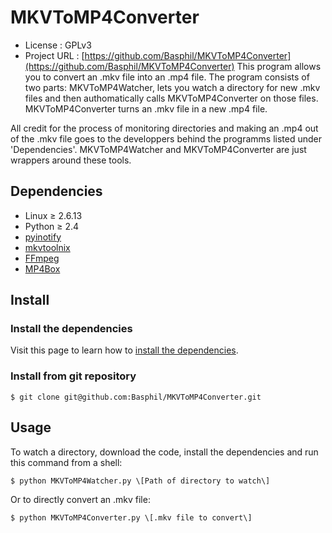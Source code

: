 # MKVToMP4Converter
* License          : GPLv3
* Project URL      : [https://github.com/Basphil/MKVToMP4Converter](https://github.com/Basphil/MKVToMP4Converter)
This program allows you to convert an .mkv file into an .mp4 file. 
The program consists of two parts: MKVToMP4Watcher, lets you watch a directory for new .mkv files and then
authomatically calls MKVToMP4Converter on those files. MKVToMP4Converter turns an .mkv file in a new .mp4 file.

All credit for the process of monitoring directories and making an .mp4 out of the .mkv file goes to the 
developpers behind the programms listed under 'Dependencies'. MKVToMP4Watcher and MKVToMP4Converter are just 
wrappers around these tools.

## Dependencies

* Linux ≥ 2.6.13
* Python ≥ 2.4
* [pyinotify](https://github.com/seb-m/pyinotify)
* [mkvtoolnix](http://www.bunkus.org/videotools/mkvtoolnix/)
* [FFmpeg](http://www.ffmpeg.org/)
* [MP4Box](http://gpac.wp.institut-telecom.fr/mp4box/) 


## Install

### Install the dependencies
Visit this page to learn how to [install the dependencies](https://github.com/Basphil/MKVToMP4Converter/wiki/Installation-of-the-dependencies).

### Install from git repository

    $ git clone git@github.com:Basphil/MKVToMP4Converter.git

## Usage

To watch a directory, download the code, install the dependencies and run this command from a shell:

    $ python MKVToMP4Watcher.py \[Path of directory to watch\]

Or to directly convert an .mkv file:

    $ python MKVToMP4Converter.py \[.mkv file to convert\]
